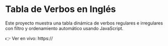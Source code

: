 # Tabla de Verbos en Inglés

Este proyecto muestra una tabla dinámica de verbos regulares e irregulares
con filtro y ordenamiento automático usando JavaScript.

👉 Ver en vivo: https://
